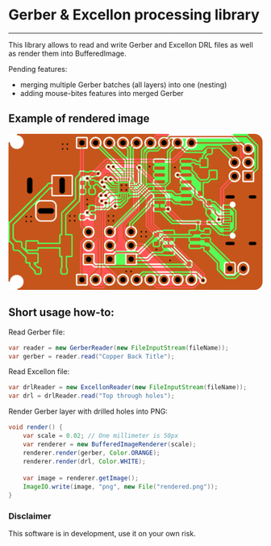 # Gerber & Excellon processing library
---
This library allows to read and write Gerber and Excellon DRL files 
as well as render them into BufferedImage.

Pending features:
 - merging multiple Gerber batches (all layers) into one (nesting)
 - adding mouse-bites features into merged Gerber

## Example of rendered image
![Rendered image](sample/rendered_gerber.png)

## Short usage how-to:

Read Gerber file:
```java
var reader = new GerberReader(new FileInputStream(fileName));
var gerber = reader.read("Copper Back Title");
```

Read Excellon file:
```java
var drlReader = new ExcellonReader(new FileInputStream(fileName));
var drl = drlReader.read("Top through holes");
```

Render Gerber layer with drilled holes into PNG:
```java
void render() {
    var scale = 0.02; // One millimeter is 50px
    var renderer = new BufferedImageRenderer(scale);
    renderer.render(gerber, Color.ORANGE);
    renderer.render(drl, Color.WHITE);

    var image = renderer.getImage();
    ImageIO.write(image, "png", new File("rendered.png"));
}
```

### Disclaimer
This software is in development, use it on your own risk.
